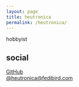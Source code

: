 ```yaml
---
layout: page
title: heutronica
permalink: /heutronica/
---
```


hobbyist

## social
[GitHub](https://github.com/heutronica)  
[@heutronica@fedibird.com](https://fedibird.com/web/accounts/110732978580386539/about)